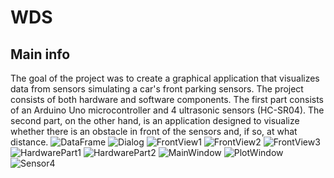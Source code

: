 # WDS
## Main info
The goal of the project was to create a graphical application that visualizes data from sensors simulating a car's front parking sensors. The project consists of both hardware and software components. The first part consists of an Arduino Uno microcontroller and 4 ultrasonic sensors (HC-SR04). The second part, on the other hand, is an application designed to visualize whether there is an obstacle in front of the sensors and, if so, at what distance.
![DataFrame]([http://url/to/img.png](https://github.com/JakubBacik/WDS/blob/main/Picture/DataFrame.jpg)https://github.com/JakubBacik/WDS/blob/main/Picture/DataFrame.jpg?raw=true)
![Dialog]([http://url/to/img.png](https://github.com/JakubBacik/WDS/blob/main/Picture/DataFrame.jpg)https://github.com/JakubBacik/WDS/blob/main/Picture/Dialog.jpg?raw=true)
![FrontView1]([http://url/to/img.png](https://github.com/JakubBacik/WDS/blob/main/Picture/DataFrame.jpg)https://github.com/JakubBacik/WDS/blob/main/Picture/FrontView1.jpg?raw=true)
![FrontView2]([http://url/to/img.png](https://github.com/JakubBacik/WDS/blob/main/Picture/DataFrame.jpg)https://github.com/JakubBacik/WDS/blob/main/Picture/FrontView2.jpg?raw=true)
![FrontView3]([http://url/to/img.png](https://github.com/JakubBacik/WDS/blob/main/Picture/DataFrame.jpg)https://github.com/JakubBacik/WDS/blob/main/Picture/FrontView3.jpg?raw=true)
![HardwarePart1]([http://url/to/img.png](https://github.com/JakubBacik/WDS/blob/main/Picture/DataFrame.jpg)https://github.com/JakubBacik/WDS/blob/main/Picture/HardwarePart1.jpg?raw=true)
![HardwarePart2]([http://url/to/img.png](https://github.com/JakubBacik/WDS/blob/main/Picture/DataFrame.jpg)https://github.com/JakubBacik/WDS/blob/main/Picture/HardwarePart2.jpg?raw=true)
![MainWindow]([http://url/to/img.png](https://github.com/JakubBacik/WDS/blob/main/Picture/DataFrame.jpg)https://github.com/JakubBacik/WDS/blob/main/Picture/MainWindow.jpg?raw=true)
![PlotWindow]([http://url/to/img.png](https://github.com/JakubBacik/WDS/blob/main/Picture/DataFrame.jpg)https://github.com/JakubBacik/WDS/blob/main/Picture/PlotWindow.png?raw=true)
![Sensor4]([http://url/to/img.png](https://github.com/JakubBacik/WDS/blob/main/Picture/DataFrame.jpg)https://github.com/JakubBacik/WDS/blob/main/Picture/Sensor4.jpg?raw=true)
